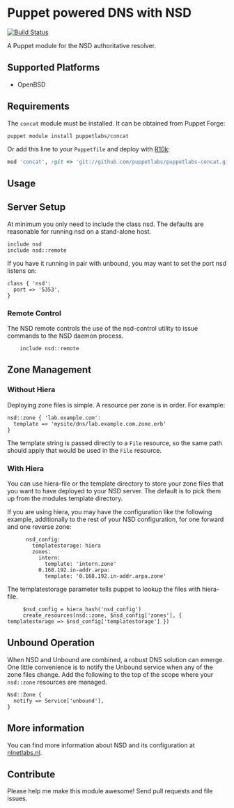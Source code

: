 # Puppet powered DNS with NSD

[![Build Status](https://travis-ci.org/xaque208/puppet-nsd.png)](https://travis-ci.org/xaque208/puppet-nsd)

A Puppet module for the NSD authoritative resolver.

## Supported Platforms

* OpenBSD

## Requirements
The `concat` module must be installed. It can be obtained from Puppet Forge:

```
puppet module install puppetlabs/concat
```

Or add this line to your `Puppetfile` and deploy with [R10k](https://github.com/adrienthebo/r10k):

```Ruby
mod 'concat', :git => 'git://github.com/puppetlabs/puppetlabs-concat.git'
```

## Usage

## Server Setup

At minimum you only need to include the class nsd. The defaults
are reasonable for running nsd on a stand-alone host.

```Puppet
include nsd
include nsd::remote
```

If you have it running in pair with unbound, you may want to set the port nsd
listens on:

```Puppet
class { 'nsd':
  port => '5353',
}
```

### Remote Control

The NSD remote controls the use of the nsd-control utility to
issue commands to the NSD daemon process.

```puppet
    include nsd::remote
```

## Zone Management

### Without Hiera

Deploying zone files is simple.  A resource per zone is in order.  For example:

```Puppet
nsd::zone { 'lab.example.com':
  template => 'mysite/dns/lab.example.com.zone.erb'
}
```

The template string is passed directly to a `File` resource, so the same path
should apply that would be used in the `File` resource.

### With Hiera

You can use hiera-file or the template directory to store your
zone files that you want to have deployed to your NSD server.
The default is to pick them up from the modules template directory.

If you are using hiera, you may have the configuration like the
following example, additionally to the rest of your NSD configuration,
for one forward and one reverse zone:

```hiera
      nsd_config:
        templatestorage: hiera
        zones:
          intern:
            template: 'intern.zone'
          0.168.192.in-addr.arpa:
            template: '0.168.192.in-addr.arpa.zone'
```

The templatestorage parameter tells puppet to lookup the files
with hiera-file.

```puppet
     $nsd_config = hiera_hash('nsd_config')
     create_resources(nsd::zone, $nsd_config['zones'], { templatestorage => $nsd_config['templatestorage'] })
```


## Unbound Operation

When NSD and Unbound are combined, a robust DNS solution can emerge.  One
little convenience is to notify the Unbound service when any of the zone files
change.  Add the following to the top of the scope where your `nsd::zone`
resources are managed.

```Puppet
Nsd::Zone {
  notify => Service['unbound'],
}
```

## More information

You can find more information about NSD and its configuration at
[nlnetlabs.nl](http://www.nlnetlabs.nl/projects/nsd/).


## Contribute

Please help me make this module awesome!  Send pull requests and file issues.

